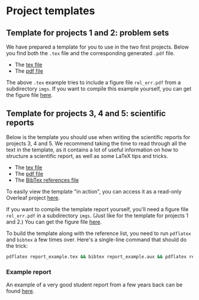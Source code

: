 # Project templates

## Template for projects 1 and 2: problem sets

We have prepared a template for you to use in the two first projects. Below you find both the `.tex` file and the corresponding generated `.pdf` file.

- The [tex file](https://github.com/anderkve/FYS3150/blob/master/book/writing_reports/tex_mal/oppgave_mal.tex)
- The [pdf file](https://github.com/anderkve/FYS3150/blob/master/book/writing_reports/tex_mal/oppgave_mal.pdf)

The above `.tex` example tries to include a figure file `rel_err.pdf` from a subdirectory `imgs`. If you want to compile this example yourself, you can get the figure file [here](https://github.com/anderkve/FYS3150/blob/master/book/writing_reports/tex_mal/imgs/rel_err.pdf).


## Template for projects 3, 4 and 5: scientific reports

Below is the template you should use when writing the scientific reports for projects 3, 4 and 5. We recommend taking the time to read through all the text in the template, as it contains a lot of useful information on how to structure a scientific report, as well as some LaTeX tips and tricks.

- The [tex file](https://github.com/anderkve/FYS3150/blob/master/book/writing_reports/tex_mal/report_example.tex)
- The [pdf file](https://github.com/anderkve/FYS3150/blob/master/book/writing_reports/tex_mal/report_example.pdf)
- The [BibTex references file](https://github.com/anderkve/FYS3150/blob/master/book/writing_reports/tex_mal/ref.bib)

To easily view the template "in action", you can access it as a read-only Overleaf project [here](https://www.overleaf.com/read/ykjsqvchkhyz).

If you want to compile the template report yourself, you'll need a figure file `rel_err.pdf` in a subdirectory `imgs`. (Just like for the template for projects 1 and 2.) You can get the figure file [here](https://github.com/anderkve/FYS3150/blob/master/book/writing_reports/tex_mal/imgs/rel_err.pdf).

To build the template along with the reference list, you need to run `pdflatex` and `bibtex` a few times over. Here's a single-line command that should do the trick:

```sh
pdflatex report_example.tex && bibtex report_example.aux && pdflatex report_example.tex && pdflatex report_example.tex
```


### Example report

An example of a very good student report from a few years back can be found [here](https://github.com/anderkve/FYS3150/blob/master/book/writing_reports/example_report.pdf).
